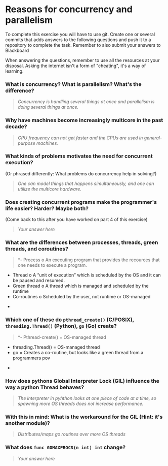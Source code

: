 # Reasons for concurrency and parallelism


To complete this exercise you will have to use git. Create one or several commits that adds answers to the following questions and push it to a repository to complete the task. Remember to also submit your answers to Blackboard

When answering the questions, remember to use all the resources at your disposal. Asking the internet isn't a form of "cheating", it's a way of learning.

 ### What is concurrency? What is parallelism? What's the difference?
 > *Concurrency is handling several things at once and parallelism is doing several things at once.*
 
 ### Why have machines become increasingly multicore in the past decade?
 > *CPU frequency can not get faster and the CPUs are used in general-purpose machines.*
 
 ### What kinds of problems motivates the need for concurrent execution?
 (Or phrased differently: What problems do concurrency help in solving?)
 > *One can model things that happens simultaneously, and one can utilize the multicore hardware.*
 
 ### Does creating concurrent programs make the programmer's life easier? Harder? Maybe both?
 (Come back to this after you have worked on part 4 of this exercise)
 > *Your answer here*
 
 ### What are the differences between processes, threads, green threads, and coroutines?
 > *-	Process
  o	An executing program that provides the recources that one needs to execute a program.
-	Thread 
 o	A “unit of execution” which is scheduled by the OS and it can be paused and resumed.
-	Green thread 
 o	A thread which is managed and scheduled by the runtime  
-	Co-routines 
 o	Scheduled by the user, not runtime or OS-managed
*
 
 ### Which one of these do `pthread_create()` (C/POSIX), `threading.Thread()` (Python), `go` (Go) create?
 > *-	Pthread-create() = OS-managed thread 
-	threading.Thread() = OS-managed thread
-	go = Creates a co-routine, but looks like a green thread from a programmers pov
*
 
 ### How does pythons Global Interpreter Lock (GIL) influence the way a python Thread behaves?
 > *The interpreter in pyhthon looks at one piece of code at a time, so spawning more OS threads does not increase performance.*
 
 ### With this in mind: What is the workaround for the GIL (Hint: it's another module)?
 > *Distributes/maps go routines over more OS threads*
 
 ### What does `func GOMAXPROCS(n int) int` change? 
 > *Your answer here*
